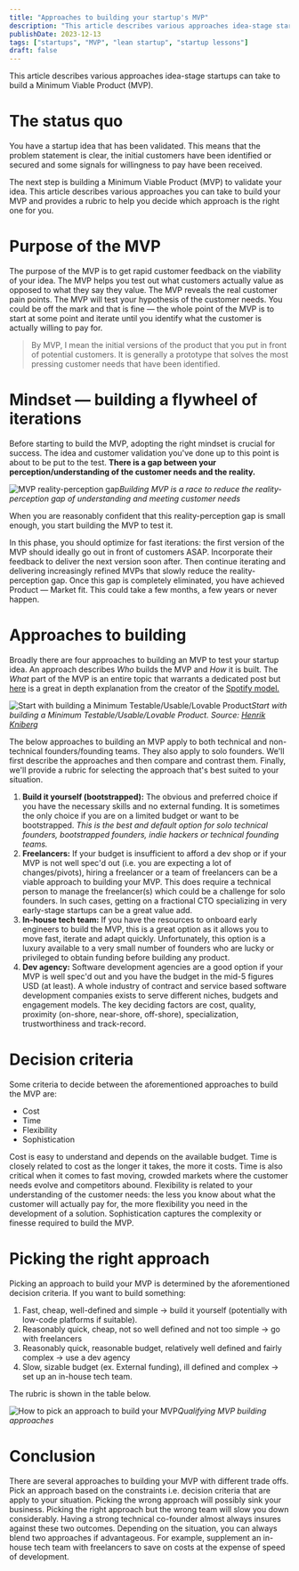 ```yaml
---
title: "Approaches to building your startup's MVP"
description: "This article describes various approaches idea-stage startups can take to build a Minimum Viable Product (MVP)."
publishDate: 2023-12-13
tags: ["startups", "MVP", "lean startup", "startup lessons"]
draft: false
---
```


This article describes various approaches idea-stage startups can take to build a Minimum Viable Product (MVP).

# **The status quo**

You have a startup idea that has been validated. This means that the problem statement is clear, the initial customers have been identified or secured and some signals for willingness to pay have been received.

The next step is building a Minimum Viable Product (MVP) to validate your idea. This article describes various approaches you can take to build your MVP and provides a rubric to help you decide which approach is the right one for you.

# **Purpose of the MVP**

The purpose of the MVP is to get rapid customer feedback on the viability of your idea. The MVP helps you test out what customers actually value as opposed to what they say they value. The MVP reveals the real customer pain points. The MVP will test your hypothesis of the customer needs. You could be off the mark and that is fine — the whole point of the MVP is to start at some point and iterate until you identify what the customer is actually willing to pay for.

> By MVP, I mean the initial versions of the product that you put in front of potential customers. It is generally a prototype that solves the most pressing customer needs that have been identified.

# **Mindset — building a flywheel of iterations**

Before starting to build the MVP, adopting the right mindset is crucial for success. The idea and customer validation you've done up to this point is about to be put to the test. **There is a gap between your perception/understanding of the customer needs and the reality.**

![MVP reality-perception gap](/assets/images/mvp-reality-perception-gap.png)*Building MVP is a race to reduce the reality-perception gap of understanding and meeting customer needs*

When you are reasonably confident that this reality-perception gap is small enough, you start building the MVP to test it.

In this phase, you should optimize for fast iterations: the first version of the MVP should ideally go out in front of customers ASAP. Incorporate their feedback to deliver the next version soon after. Then continue iterating and delivering increasingly refined MVPs that slowly reduce the reality-perception gap. Once this gap is completely eliminated, you have achieved Product — Market fit. This could take a few months, a few years or never happen.

# **Approaches to building**

Broadly there are four approaches to building an MVP to test your startup idea. An approach describes *Who* builds the MVP and *How* it is built. The *What* part of the MVP is an entire topic that warrants a dedicated post but [here](https://blog.crisp.se/2016/01/25/henrikkniberg/making-sense-of-mvp) is a great in depth explanation from the creator of the [Spotify model.](https://www.youtube.com/watch?v=Yvfz4HGtoPc&ab_channel=HenrikKniberg)

![Start with building a Minimum Testable/Usable/Lovable Product](/assets/images/min-testable-lovable-usable-product.png)*Start with building a Minimum Testable/Usable/Lovable Product. Source: [Henrik Kniberg](https://blog.crisp.se/2016/01/25/henrikkniberg/making-sense-of-mvp)*

The below approaches to building an MVP apply to both technical and non-technical founders/founding teams. They also apply to solo founders. We'll first describe the approaches and then compare and contrast them. Finally, we'll provide a rubric for selecting the approach that's best suited to your situation.

1. **Build it yourself (bootstrapped):** The obvious and preferred choice if you have the necessary skills and no external funding. It is sometimes the only choice if you are on a limited budget or want to be bootstrapped. *This is the best and default option for solo technical founders, bootstrapped founders, indie hackers or technical founding teams.*
2. **Freelancers:** If your budget is insufficient to afford a dev shop or if your MVP is not well spec'd out (i.e. you are expecting a lot of changes/pivots), hiring a freelancer or a team of freelancers can be a viable approach to building your MVP. This does require a technical person to manage the freelancer(s) which could be a challenge for solo founders. In such cases, getting on a fractional CTO specializing in very early-stage startups can be a great value add.
3. **In-house tech team:** If you have the resources to onboard early engineers to build the MVP, this is a great option as it allows you to move fast, iterate and adapt quickly. Unfortunately, this option is a luxury available to a very small number of founders who are lucky or privileged to obtain funding before building any product.
4. **Dev agency:** Software development agencies are a good option if your MVP is well spec'd out and you have the budget in the mid-5 figures USD (at least). A whole industry of contract and service based software development companies exists to serve different niches, budgets and engagement models. The key deciding factors are cost, quality, proximity (on-shore, near-shore, off-shore), specialization, trustworthiness and track-record.

# Decision criteria

Some criteria to decide between the aforementioned approaches to build the MVP are:

* Cost
* Time
* Flexibility
* Sophistication

Cost is easy to understand and depends on the available budget. Time is closely related to cost as the longer it takes, the more it costs. Time is also critical when it comes to fast moving, crowded markets where the customer needs evolve and competitors abound. Flexibility is related to your understanding of the customer needs: the less you know about what the customer will actually pay for, the more flexibility you need in the development of a solution. Sophistication captures the complexity or finesse required to build the MVP.

# **Picking the right approach**

Picking an approach to build your MVP is determined by the aforementioned decision criteria. If you want to build something:

1. Fast, cheap, well-defined and simple → build it yourself (potentially with low-code platforms if suitable).
2. Reasonably quick, cheap, not so well defined and not too simple → go with freelancers
3. Reasonably quick, reasonable budget, relatively well defined and fairly complex → use a dev agency
4. Slow, sizable budget (ex. External funding), ill defined and complex → set up an in-house tech team.

The rubric is shown in the table below.

![How to pick an approach to build your MVP](/assets/images/rubric-mvp-approaches.webp)*Qualifying MVP building approaches*

# **Conclusion**

There are several approaches to building your MVP with different trade offs. Pick an approach based on the constraints i.e. decision criteria that are apply to your situation. Picking the wrong approach will possibly sink your business. Picking the right approach but the wrong team will slow you down considerably. Having a strong technical co-founder almost always insures against these two outcomes. Depending on the situation, you can always blend two approaches if advantageous. For example, supplement an in-house tech team with freelancers to save on costs at the expense of speed of development.